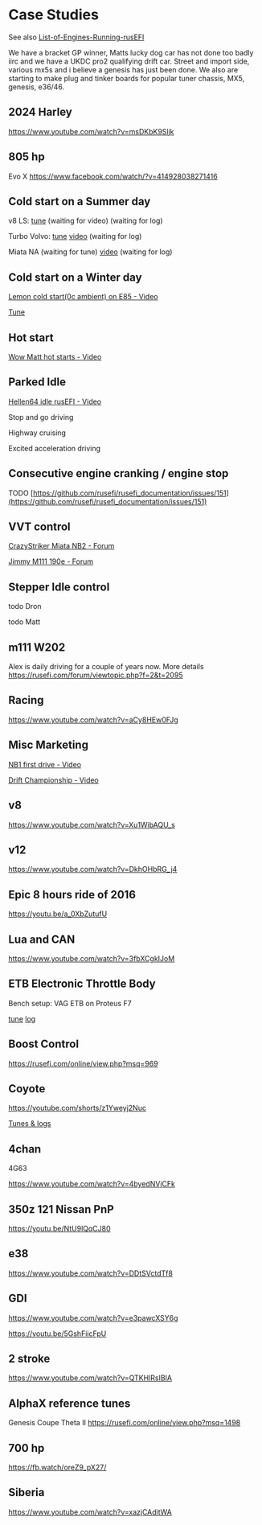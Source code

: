 # Case Studies

See also [List-of-Engines-Running-rusEFI](List-of-Engines-Running-rusEFI)

We have a bracket GP winner, Matts lucky dog car has not done too badly iirc and we have a UKDC pro2 qualifying drift car.
Street and import side, various mx5s and i believe a genesis has just been done.
We also are starting to make plug and tinker boards for popular tuner chassis, MX5, genesis, e36/46.

## 2024 Harley

https://www.youtube.com/watch?v=msDKbK9Sljk

## 805 hp

Evo X https://www.facebook.com/watch/?v=414928038271416

## Cold start on a Summer day

v8 LS: [tune](https://rusefi.com/online/view.php?msq=495)
(waiting for video)
(waiting for log)

Turbo Volvo: [tune](https://rusefi.com/online/view.php?msq=541)
[video](https://youtu.be/n8Znw2P6ALw)
(waiting for log)

Miata NA
(waiting for tune)
[video](https://youtu.be/r-RgwNGDV78)
(waiting for log)

## Cold start on a Winter day

[Lemon cold start(0c ambient) on E85 - Video](https://youtu.be/wx5dU16RtPU)

[Tune](https://rusefi.com/online/view.php?msq=808)

## Hot start

[Wow Matt hot starts - Video](https://www.youtube.com/watch?v=lGjPbiyv49c)

## Parked Idle

[Hellen64 idle rusEFI - Video](https://youtu.be/8sUXxj-Q1Bo)

Stop and go driving

Highway cruising

Excited acceleration driving

## Consecutive engine cranking / engine stop

TODO [https://github.com/rusefi/rusefi_documentation/issues/151](https://github.com/rusefi/rusefi_documentation/issues/151)

## VVT control

[CrazyStriker Miata NB2 - Forum](https://rusefi.com/online/?vehicleName=H72_CS_NB2&user_id=853)

[Jimmy M111 190e - Forum](https://rusefi.com/online/?vehicleName=Jimmys+190e+that+runs+good&user_id=1115)

## Stepper Idle control

todo Dron

todo Matt

## m111 W202

Alex is daily driving for a couple of years now. More details https://rusefi.com/forum/viewtopic.php?f=2&t=2095

## Racing

https://www.youtube.com/watch?v=aCy8HEw0FJg

## Misc Marketing

[NB1 first drive - Video](https://www.youtube.com/watch?v=rxwOemGg5F4)

[Drift Championship - Video](https://www.youtube.com/watch?v=y4h5dAlh6tE)

## v8

<https://www.youtube.com/watch?v=Xu1WibAQU_s>

## v12

<https://www.youtube.com/watch?v=DkhOHbRG_j4>

## Epic 8 hours ride of 2016

<https://youtu.be/a_0XbZutufU>

## Lua and CAN

<https://www.youtube.com/watch?v=3fbXCgkIJoM>

## ETB Electronic Throttle Body

Bench setup: VAG ETB on Proteus F7

[tune](https://rusefi.com/online/view.php?msq=1394) [log](https://rusefi.com/online/view.php?log=1165)

## Boost Control

<https://rusefi.com/online/view.php?msq=969>

## Coyote

https://youtube.com/shorts/z1Yweyj2Nuc

[Tunes & logs](https://rusefi.com/online/?vehicleName=Genestang&user_id=675)

## 4chan

4G63

<https://www.youtube.com/watch?v=4byedNVjCFk>

## 350z 121 Nissan PnP

<https://youtu.be/NtU9lQqCJ80>

## e38

<https://www.youtube.com/watch?v=DDtSVctdTf8>

## GDI

https://www.youtube.com/watch?v=e3pawcXSY6g

https://youtu.be/5GshFiicFpU

## 2 stroke

<https://www.youtube.com/watch?v=QTKHlRsIBIA>

## AlphaX reference tunes

Genesis Coupe Theta II https://rusefi.com/online/view.php?msq=1498

## 700 hp

https://fb.watch/oreZ9_pX27/

## Siberia

https://www.youtube.com/watch?v=xazjCAditWA
